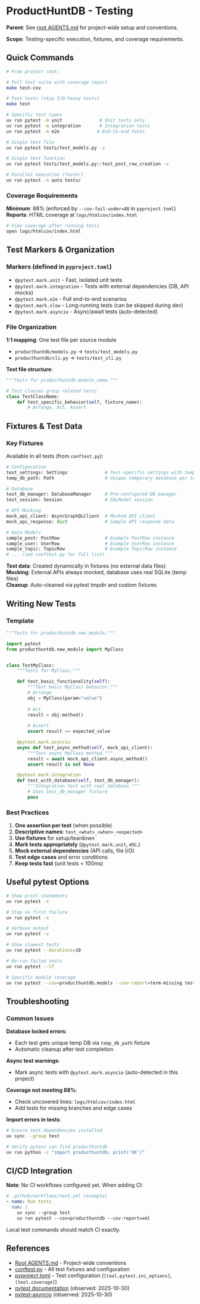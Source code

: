# ProductHuntDB - Testing

**Parent**: See [root AGENTS.md](../AGENTS.md) for project-wide setup and conventions.

**Scope**: Testing-specific execution, fixtures, and coverage requirements.

## Quick Commands

```bash
# From project root:

# Full test suite with coverage report
make test-cov

# Fast tests (skip I/O-heavy tests)
make test

# Specific test types
uv run pytest -m unit              # Unit tests only
uv run pytest -m integration       # Integration tests
uv run pytest -m e2e              # End-to-end tests

# Single test file
uv run pytest tests/test_models.py -v

# Single test function
uv run pytest tests/test_models.py::test_post_row_creation -v

# Parallel execution (faster)
uv run pytest -n auto tests/
```

### Coverage Requirements

**Minimum**: 88% (enforced by `--cov-fail-under=88` in `pyproject.toml`)  
**Reports**: HTML coverage at `logs/htmlcov/index.html`

```bash
# View coverage after running tests
open logs/htmlcov/index.html
```

## Test Markers & Organization

### Markers (defined in `pyproject.toml`)

- `@pytest.mark.unit` - Fast, isolated unit tests
- `@pytest.mark.integration` - Tests with external dependencies (DB, API mocks)
- `@pytest.mark.e2e` - Full end-to-end scenarios
- `@pytest.mark.slow` - Long-running tests (can be skipped during dev)
- `@pytest.mark.asyncio` - Async/await tests (auto-detected)

### File Organization

**1:1 mapping**: One test file per source module

- `producthuntdb/models.py` → `tests/test_models.py`
- `producthuntdb/cli.py` → `tests/test_cli.py`

**Test file structure**:

```python
"""Tests for producthuntdb.module_name."""

# Test classes group related tests
class TestClassName:
    def test_specific_behavior(self, fixture_name):
        # Arrange, Act, Assert
```

## Fixtures & Test Data

### Key Fixtures

Available in all tests (from `conftest.py`):

```python
# Configuration
test_settings: Settings              # Test-specific settings with temp directories
temp_db_path: Path                   # Unique temporary database per test

# Database
test_db_manager: DatabaseManager     # Pre-configured DB manager
test_session: Session                # SQLModel session

# API Mocking
mock_api_client: AsyncGraphQLClient  # Mocked API client
mock_api_response: dict              # Sample API response data

# Data Models
sample_post: PostRow                 # Example PostRow instance
sample_user: UserRow                 # Example UserRow instance
sample_topic: TopicRow               # Example TopicRow instance
# ... (see conftest.py for full list)
```

**Test data**: Created dynamically in fixtures (no external data files)  
**Mocking**: External APIs always mocked, database uses real SQLite (temp files)  
**Cleanup**: Auto-cleaned via pytest tmpdir and custom fixtures

## Writing New Tests

### Template

```python
"""Tests for producthuntdb.new_module."""

import pytest
from producthuntdb.new_module import MyClass


class TestMyClass:
    """Tests for MyClass."""

    def test_basic_functionality(self):
        """Test basic MyClass behavior."""
        # Arrange
        obj = MyClass(param="value")
        
        # Act
        result = obj.method()
        
        # Assert
        assert result == expected_value

    @pytest.mark.asyncio
    async def test_async_method(self, mock_api_client):
        """Test async MyClass method."""
        result = await mock_api_client.async_method()
        assert result is not None

    @pytest.mark.integration
    def test_with_database(self, test_db_manager):
        """Integration test with real database."""
        # Uses test_db_manager fixture
        pass
```

### Best Practices

1. **One assertion per test** (when possible)
2. **Descriptive names**: `test_<what>_<when>_<expected>`
3. **Use fixtures** for setup/teardown
4. **Mark tests appropriately** (`@pytest.mark.unit`, etc.)
5. **Mock external dependencies** (API calls, file I/O)
6. **Test edge cases** and error conditions
7. **Keep tests fast** (unit tests < 100ms)

## Useful pytest Options

```bash
# Show print statements
uv run pytest -s

# Stop on first failure
uv run pytest -x

# Verbose output
uv run pytest -v

# Show slowest tests
uv run pytest --durations=10

# Re-run failed tests
uv run pytest --lf

# Specific module coverage
uv run pytest --cov=producthuntdb.models --cov-report=term-missing tests/test_models.py
```

## Troubleshooting

### Common Issues

**Database locked errors**:

- Each test gets unique temp DB via `temp_db_path` fixture
- Automatic cleanup after test completion

**Async test warnings**:

- Mark async tests with `@pytest.mark.asyncio` (auto-detected in this project)

**Coverage not meeting 88%**:

- Check uncovered lines: `logs/htmlcov/index.html`
- Add tests for missing branches and edge cases

**Import errors in tests**:

```bash
# Ensure test dependencies installed
uv sync --group test

# Verify pytest can find producthuntdb
uv run python -c "import producthuntdb; print('OK')"
```

## CI/CD Integration

**Note**: No CI workflows configured yet. When adding CI:

```yaml
# .github/workflows/test.yml (example)
- name: Run tests
  run: |
    uv sync --group test
    uv run pytest --cov=producthuntdb --cov-report=xml
```

Local test commands should match CI exactly.

## References

- [Root AGENTS.md](../AGENTS.md) - Project-wide conventions
- [conftest.py](conftest.py) - All test fixtures and configuration
- [pyproject.toml](../pyproject.toml) - Test configuration (`[tool.pytest.ini_options]`, `[tool.coverage]`)
- [pytest documentation](https://docs.pytest.org/) (observed: 2025-10-30)
- [pytest-asyncio](https://pytest-asyncio.readthedocs.io/) (observed: 2025-10-30)
